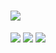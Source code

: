 


# <img src="https://img.shields.io/badge/{내용}-{배경 색깔}?style={스타일}&logo={로고이름}&logoColor={로고 색깔}"/>

<img src="https://img.shields.io/badge/python-3776AB?style={스타일}&logo={Python}&logoColor=3776AB"/>
<img src="https://img.shields.io/badge/python-3776AB?style={스타일}&logo=Python&logoColor=3776AB"/>

<img src="https://img.shields.io/badge/Scss-green?style=flat&logo=Sass&logoColor=CC6699"/>

